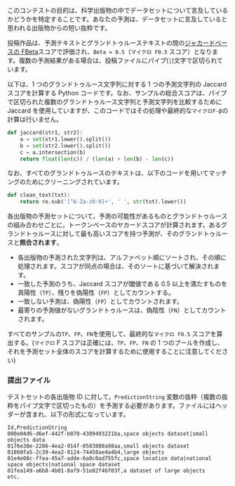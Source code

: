 このコンテストの目的は、科学出版物の中でデータセットについて言及しているかどうかを特定することです。あなたの予測は、データセットに言及していると思われる出版物からの短い抜粋です。

投稿作品は、予測テキストとグランドトゥルーステキストの間の[ジャカードベースの FBeta](https://en.wikipedia.org/wiki/Jaccard_index)スコアで評価され、`Beta = 0.5`（`マイクロ F0.5` スコア）となります。複数の予測結果がある場合は、投稿ファイルにパイプ(`|`)文字で区切られています。

以下は、1 つのグランドトゥルース文字列に対する 1 つの予測文字列の Jaccard スコアを計算する Python コードです。なお、サンプルの総合スコアは、パイプで区切られた複数のグランドトゥルース文字列と予測文字列を比較するために Jaccard を使用していますが、このコードではその処理や最終的な`マイクロF-β`の計算は行いません。

```python
def jaccard(str1, str2):
    a = set(str1.lower().split())
    b = set(str2.lower().split())
    c = a.intersection(b)
    return float(len(c)) / (len(a) + len(b) - len(c))
```

なお、すべてのグランドトゥルースのテキストは、以下のコードを用いてマッチングのためにクリーニングされています。

```python
def clean_text(txt):
    return re.sub('[^A-Za-z0-9]+', ' ', str(txt).lower())
```

各出版物の予測セットについて，予測の可能性があるものとグランドトゥルースの組み合わせごとに，トークンベースのヤカードスコアが計算されます。あるグランドトゥルースに対して最も高いスコアを持つ予測が、そのグランドトゥルースと**照合されます**。

- 各出版物の予測された文字列は、アルファベット順にソートされ、その順に処理されます。スコアが同点の場合は、そのソートに基づいて解決されます。
- 一致した予測のうち、Jaccard スコアが閾値である 0.5 以上を満たすものを真陽性（`TP`）、残りを偽陽性（`FP`）としてカウントする。
- 一致しない予測は、偽陽性（`FP`）としてカウントされます。
- 最寄りの予測値がないグランドトゥルースは、偽陰性（`FN`）としてカウントされます。

すべてのサンプルの`TP`、`FP`、`FN`を使用して、最終的な`マイクロ F0.5` スコアを算出する。(`マイクロ` F スコアは正確には、`TP`、`FP`、`FN` の 1 つのプールを作成し、それを予測セット全体のスコアを計算するために使用することに注意してください)

### 提出ファイル

テストセットの各出版物 ID に対して，`PredictionString` 変数の抜粋（複数の抜粋をパイプ文字で区切ったもの）を予測する必要があります。ファイルにはヘッダーが含まれ、以下の形式になっています。

```csv
Id,PredictionString
000e04d6-d6ef-442f-b070-4309493221ba,space objects dataset|small objects data
0176e38e-2286-4ea2-914f-0583808a98aa,small objects dataset
01860fa5-2c39-4ea2-9124-74458ae4a4b4,large objects
01e4e08c-ffea-45a7-adde-6a0c0ad755fc,space location data|national space objects|national space dataset
01fea149-a6b8-4b01-8af9-51e02f46f03f,a dataset of large objects
etc.
```
